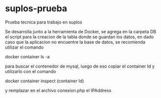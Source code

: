 # suplos-prueba
Prueba tecnica para trabajo en suplos

Se desarrolla junto a la herramienta de Docker, se agrega en la carpeta DB el script para la creacion de la tabla donde se guardan los datos, en dado caso que la aplicacion no encuentre la base de datos, se recomienda utilizar el comando

docker container ls -a

para buscar el contenedor de mysql, luego de eso copiar el container Id y utilizarlo con el comando 

docker container inspect (container Id)

y remplazar en el archivo conexion.php el IPAddress